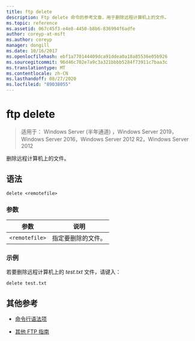 ```yaml
---
title: ftp delete
description: Ftp delete 命令的参考文章，用于删除远程计算机上的文件。
ms.topic: reference
ms.assetid: 067c45f3-e4e8-4450-b8b6-836994f6adfe
author: coreyp-at-msft
ms.author: coreyp
manager: dongill
ms.date: 10/16/2017
ms.openlocfilehash: ebf1a770144409dca91ddea0a18a85536e05b926
ms.sourcegitcommit: 96d46c702e7a9c3a321bbbb5284f73911c7baa3c
ms.translationtype: MT
ms.contentlocale: zh-CN
ms.lasthandoff: 08/27/2020
ms.locfileid: "89038055"
---
```

# <a name="ftp-delete"></a>ftp delete

> 适用于： Windows Server (半年通道) ，Windows Server 2019，Windows Server 2016，Windows Server 2012 R2，Windows Server 2012

删除远程计算机上的文件。

## <a name="syntax"></a>语法

```
delete <remotefile>
```

### <a name="parameters"></a>参数

| 参数 | 说明 |
| --------- | ----------- |
| `<remotefile>` | 指定要删除的文件。 |

### <a name="examples"></a>示例

若要删除远程计算机上的 *test.txt* 文件，请键入：

```
delete test.txt
```

## <a name="additional-references"></a>其他参考

- [命令行语法项](command-line-syntax-key.md)

- [其他 FTP 指南](/previous-versions/orphan-topics/ws.10/cc756013(v=ws.10))
